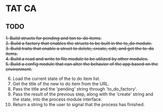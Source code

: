 # TAT CA

## TODO  
~~1. Build structs for pending and ton to-do items.~~  
~~2. Build a factory that enables the structs to be built in the to_do module.~~  
~~3. Build traits that enable a struct to delete, create, edit, and get the to-do items.~~  
~~4. Build a read and write to file module to be utilized by other modules.~~  
~~5. Build a config module that can alter the behavior of the app based on the environment.~~  

6. Load the current state of the to do item list.  
7. Get the title of the new to do item from the URL.  
8. Pass the title and the 'pending' string through 'to_do_factory'.  
9. Pass the result of the previous step, along with the 'create' string and the state, into the process module interface.  
10. Return a string to the user to signal that the process has finished.  

